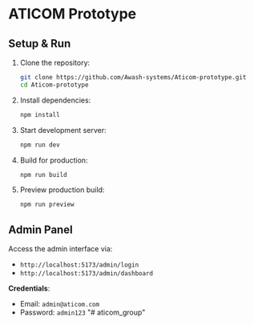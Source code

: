 # ATICOM Prototype

## Setup & Run

1. Clone the repository:
   ```sh
   git clone https://github.com/Awash-systems/Aticom-prototype.git
   cd Aticom-prototype
   ```
2. Install dependencies:
   ```sh
   npm install
   ```
3. Start development server:
   ```sh
   npm run dev
   ```
4. Build for production:
   ```sh
   npm run build
   ```
5. Preview production build:
   ```sh
   npm run preview
   ```

## Admin Panel

Access the admin interface via:
- `http://localhost:5173/admin/login`
- `http://localhost:5173/admin/dashboard`

**Credentials**:
- Email: `admin@aticom.com`
- Password: `admin123`
"# aticom_group" 
